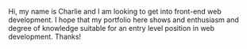 Hi,
my name is Charlie and I am looking to get into front-end web development. I hope that my portfolio here shows and enthusiasm and degree of knowledge suitable for an entry level position in web development. Thanks!
